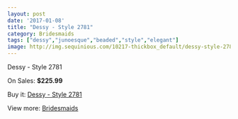 ```yaml
---
layout: post
date: '2017-01-08'
title: "Dessy - Style 2781"
category: Bridesmaids
tags: ["dessy","junoesque","beaded","style","elegant"]
image: http://img.sequinious.com/10217-thickbox_default/dessy-style-2781.jpg
---
```

Dessy - Style 2781

On Sales: **$225.99**
<a href="https://www.sequinious.com/bridesmaids/4551-dessy-style-2781.html"><amp-img layout="responsive" width="600" height="600" src="//img.sequinious.com/10217-thickbox_default/dessy-style-2781.jpg" alt="Dessy - Style 2781 0" /></a>

Buy it: [Dessy - Style 2781](https://www.sequinious.com/bridesmaids/4551-dessy-style-2781.html "Dessy - Style 2781")

View more: [Bridesmaids](https://www.sequinious.com/3-bridesmaids "Bridesmaids")